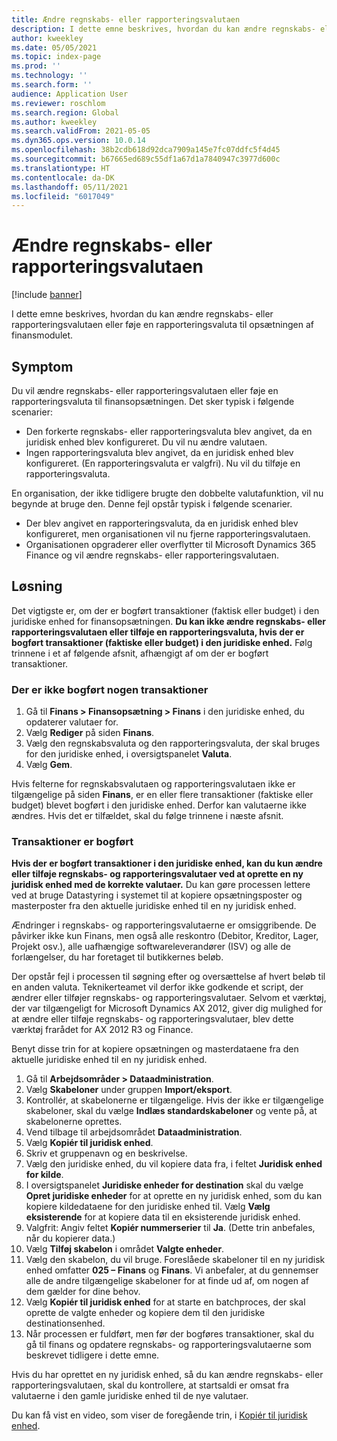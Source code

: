 ```yaml
---
title: Ændre regnskabs- eller rapporteringsvalutaen
description: I dette emne beskrives, hvordan du kan ændre regnskabs- eller rapporteringsvalutaen eller føje en rapporteringsvaluta til opsætningen af finansmodulet.
author: kweekley
ms.date: 05/05/2021
ms.topic: index-page
ms.prod: ''
ms.technology: ''
ms.search.form: ''
audience: Application User
ms.reviewer: roschlom
ms.search.region: Global
ms.author: kweekley
ms.search.validFrom: 2021-05-05
ms.dyn365.ops.version: 10.0.14
ms.openlocfilehash: 38b2cdb618d92dca7909a145e7fc07ddfc5f4d45
ms.sourcegitcommit: b67665ed689c55df1a67d1a7840947c3977d600c
ms.translationtype: HT
ms.contentlocale: da-DK
ms.lasthandoff: 05/11/2021
ms.locfileid: "6017049"
---
```

# <a name="change-the-accounting-or-reporting-currency"></a>Ændre regnskabs- eller rapporteringsvalutaen

[!include [banner](../includes/banner.md)]

I dette emne beskrives, hvordan du kan ændre regnskabs- eller rapporteringsvalutaen eller føje en rapporteringsvaluta til opsætningen af finansmodulet.

## <a name="symptom"></a>Symptom

Du vil ændre regnskabs- eller rapporteringsvalutaen eller føje en rapporteringsvaluta til finansopsætningen. Det sker typisk i følgende scenarier:

- Den forkerte regnskabs- eller rapporteringsvaluta blev angivet, da en juridisk enhed blev konfigureret. Du vil nu ændre valutaen.
- Ingen rapporteringsvaluta blev angivet, da en juridisk enhed blev konfigureret. (En rapporteringsvaluta er valgfri). Nu vil du tilføje en rapporteringsvaluta.

En organisation, der ikke tidligere brugte den dobbelte valutafunktion, vil nu begynde at bruge den. Denne fejl opstår typisk i følgende scenarier.

- Der blev angivet en rapporteringsvaluta, da en juridisk enhed blev konfigureret, men organisationen vil nu fjerne rapporteringsvalutaen.
- Organisationen opgraderer eller overflytter til Microsoft Dynamics 365 Finance og vil ændre regnskabs- eller rapporteringsvalutaen.

## <a name="resolution"></a>Løsning

Det vigtigste er, om der er bogført transaktioner (faktisk eller budget) i den juridiske enhed for finansopsætningen. **Du kan ikke ændre regnskabs- eller rapporteringsvalutaen eller tilføje en rapporteringsvaluta, hvis der er bogført transaktioner (faktiske eller budget) i den juridiske enhed.** Følg trinnene i et af følgende afsnit, afhængigt af om der er bogført transaktioner.

### <a name="no-transactions-have-been-posted"></a>Der er ikke bogført nogen transaktioner

1. Gå til **Finans \> Finansopsætning \> Finans** i den juridiske enhed, du opdaterer valutaer for.
2. Vælg **Rediger** på siden **Finans**.
3. Vælg den regnskabsvaluta og den rapporteringsvaluta, der skal bruges for den juridiske enhed, i oversigtspanelet **Valuta**.
4. Vælg **Gem**.

Hvis felterne for regnskabsvalutaen og rapporteringsvalutaen ikke er tilgængelige på siden **Finans**, er en eller flere transaktioner (faktiske eller budget) blevet bogført i den juridiske enhed. Derfor kan valutaerne ikke ændres. Hvis det er tilfældet, skal du følge trinnene i næste afsnit.

### <a name="transactions-have-been-posted"></a>Transaktioner er bogført

**Hvis der er bogført transaktioner i den juridiske enhed, kan du kun ændre eller tilføje regnskabs- og rapporteringsvalutaer ved at oprette en ny juridisk enhed med de korrekte valutaer.** Du kan gøre processen lettere ved at bruge Datastyring i systemet til at kopiere opsætningsposter og masterposter fra den aktuelle juridiske enhed til en ny juridisk enhed.

Ændringer i regnskabs- og rapporteringsvalutaerne er omsiggribende. De påvirker ikke kun Finans, men også alle reskontro (Debitor, Kreditor, Lager, Projekt osv.), alle uafhængige softwareleverandører (ISV) og alle de forlængelser, du har foretaget til butikkernes beløb.

Der opstår fejl i processen til søgning efter og oversættelse af hvert beløb til en anden valuta. Teknikerteamet vil derfor ikke godkende et script, der ændrer eller tilføjer regnskabs- og rapporteringsvalutaer. Selvom et værktøj, der var tilgængeligt for Microsoft Dynamics AX 2012, giver dig mulighed for at ændre eller tilføje regnskabs- og rapporteringsvalutaer, blev dette værktøj frarådet for AX 2012 R3 og Finance.

Benyt disse trin for at kopiere opsætningen og masterdataene fra den aktuelle juridiske enhed til en ny juridisk enhed.

1. Gå til **Arbejdsområder \> Dataadministration**.
2. Vælg **Skabeloner** under gruppen **Import/eksport**.
3. Kontrollér, at skabelonerne er tilgængelige. Hvis der ikke er tilgængelige skabeloner, skal du vælge **Indlæs standardskabeloner** og vente på, at skabelonerne oprettes.
4. Vend tilbage til arbejdsområdet **Dataadministration**.
5. Vælg **Kopiér til juridisk enhed**.
6. Skriv et gruppenavn og en beskrivelse.
7. Vælg den juridiske enhed, du vil kopiere data fra, i feltet **Juridisk enhed for kilde**.
8. I oversigtspanelet **Juridiske enheder for destination** skal du vælge **Opret juridiske enheder** for at oprette en ny juridisk enhed, som du kan kopiere kildedataene for den juridiske enhed til. Vælg **Vælg eksisterende** for at kopiere data til en eksisterende juridisk enhed.
9. Valgfrit: Angiv feltet **Kopiér nummerserier** til **Ja**. (Dette trin anbefales, når du kopierer data.)
10. Vælg **Tilføj skabelon** i området **Valgte enheder**.
11. Vælg den skabelon, du vil bruge. Foreslåede skabeloner til en ny juridisk enhed omfatter **025 – Finans** og **Finans**. Vi anbefaler, at du gennemser alle de andre tilgængelige skabeloner for at finde ud af, om nogen af dem gælder for dine behov.
12. Vælg **Kopiér til juridisk enhed** for at starte en batchproces, der skal oprette de valgte enheder og kopiere dem til den juridiske destinationsenhed.
13. Når processen er fuldført, men før der bogføres transaktioner, skal du gå til finans og opdatere regnskabs- og rapporteringsvalutaerne som beskrevet tidligere i dette emne.

Hvis du har oprettet en ny juridisk enhed, så du kan ændre regnskabs- eller rapporteringsvalutaen, skal du kontrollere, at startsaldi er omsat fra valutaerne i den gamle juridiske enhed til de nye valutaer.

Du kan få vist en video, som viser de foregående trin, i [Kopiér til juridisk enhed](https://community.dynamics.com/365/b/techtalks/posts/copy-into-legal-entity-october-24-2017).

